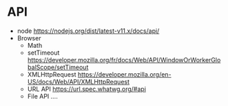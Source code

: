 # API
* node https://nodejs.org/dist/latest-v11.x/docs/api/
* Browser 
    * Math
    * setTimeout https://developer.mozilla.org/fr/docs/Web/API/WindowOrWorkerGlobalScope/setTimeout
    * XMLHttpRequest https://developer.mozilla.org/en-US/docs/Web/API/XMLHttpRequest 
    * URL API https://url.spec.whatwg.org/#api
    * File API
     ....